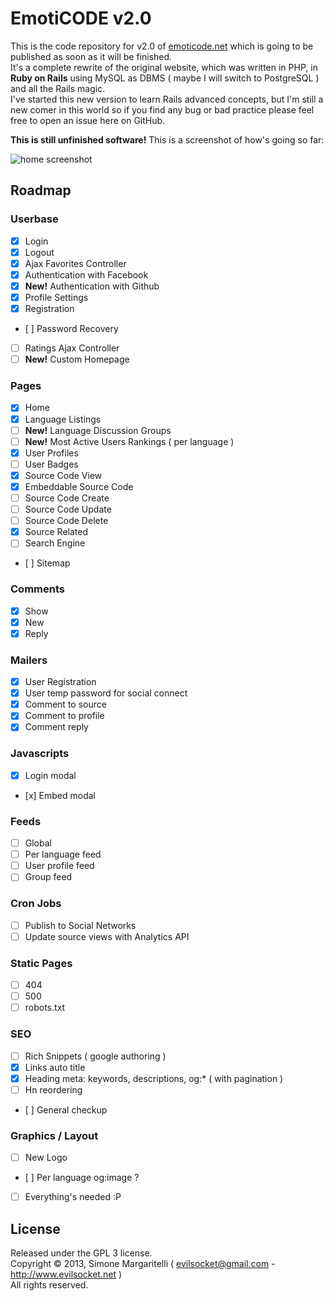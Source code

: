 # EmotiCODE v2.0

This is the code repository for v2.0 of [emoticode.net](http://www.emoticode.net/) which is going to be published as soon as it will be finished.  
It's a complete rewrite of the original website, which was written in PHP, in **Ruby on Rails** using MySQL
as DBMS ( maybe I will switch to PostgreSQL ) and all the Rails magic.  
I've started this new version to learn Rails advanced concepts, but I'm still a new comer in this world so if you find any bug or bad practice please feel free to open an issue here on GitHub.  

  
**This is still unfinished software!** This is a screenshot of how's going so far:  

![home screenshot](https://fbcdn-sphotos-a-a.akamaihd.net/hphotos-ak-ash3/1277986_10151782308454223_758956804_o.jpg)

## Roadmap

### Userbase

- [x] Login
- [x] Logout
- [x] Ajax Favorites Controller
- [x] Authentication with Facebook
- [x] **New!** Authentication with Github
- [x] Profile Settings
- [x] Registration
- [ ] Password Recovery
- [ ] Ratings Ajax Controller
- [ ] **New!** Custom Homepage

### Pages

- [x] Home
- [x] Language Listings
- [ ] **New!** Language Discussion Groups
- [ ] **New!** Most Active Users Rankings ( per language )
- [x] User Profiles
- [ ] User Badges
- [x] Source Code View
- [x] Embeddable Source Code
- [ ] Source Code Create
- [ ] Source Code Update
- [ ] Source Code Delete
- [x] Source Related
- [ ] Search Engine
- [ ] Sitemap

### Comments

- [x] Show
- [x] New
- [x] Reply

### Mailers

- [x] User Registration
- [x] User temp password for social connect
- [x] Comment to source
- [x] Comment to profile
- [x] Comment reply

### Javascripts

- [x] Login modal
- [x] Embed modal

### Feeds

- [ ] Global
- [ ] Per language feed
- [ ] User profile feed
- [ ] Group feed

### Cron Jobs

- [ ] Publish to Social Networks
- [ ] Update source views with Analytics API

### Static Pages

- [ ] 404
- [ ] 500
- [ ] robots.txt

### SEO

- [ ] Rich Snippets ( google authoring )
- [x] Links auto title
- [x] Heading meta: keywords, descriptions, og:* ( with pagination )
- [ ] Hn reordering
- [ ] General checkup

### Graphics / Layout

- [ ] New Logo
- [ ] Per language og:image ?
- [ ] Everything's needed :P

## License

Released under the GPL 3 license.  
Copyright &copy; 2013, Simone Margaritelli ( <evilsocket@gmail.com> - <http://www.evilsocket.net> )  
All rights reserved.

